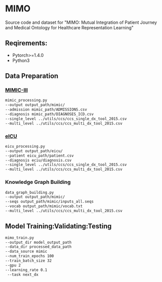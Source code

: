 # MIMO

Source code and dataset for "MIMO: Mutual Integration of Patient Journey and Medical Ontology for Healthcare Representation Learning"

## Reqirements:

* Pytorch>=1.4.0
* Python3

## Data Preparation
### [MIMIC-III](https://physionet.org/content/mimiciii/1.4/)
```bash
mimic_processing.py 
--output output_path/mimic/ 
--admission mimic_path/ADMISSIONS.csv  
--diagnosis mimic_path/DIAGNOSES_ICD.csv 
--single_level ../utils/ccs/ccs_single_dx_tool_2015.csv 
--multi_level ../utils/ccs/ccs_multi_dx_tool_2015.csv
```

### [eICU](https://physionet.org/content/eicu-crd/2.0/)
```bash
eicu_processing.py 
--output output_path/eicu/ 
--patient eicu_path/patient.csv  
--diagnosis eciu/diagnosis.csv
--single_level ../utils/ccs/ccs_single_dx_tool_2015.csv 
--multi_level ../utils/ccs/ccs_multi_dx_tool_2015.csv
```

### Knowledge Graph Building

```bash
data_graph_building.py 
--output output_path/mimic/  
--seqs output_path/mimic/inputs_all.seqs 
--vocab output_path/mimic/vocab.txt 
--multi_level ../utils/ccs/ccs_multi_dx_tool_2015.csv
```

##  Model Training:Validating:Testing
```bash
mimo_train.py 
--output_dir model_output_path 
--data_dir processed_data_path 
--data_source mimic
--num_train_epochs 100 
--train_batch_size 32 
--gpu 2 
--learning_rate 0.1 
 --task next_dx
```